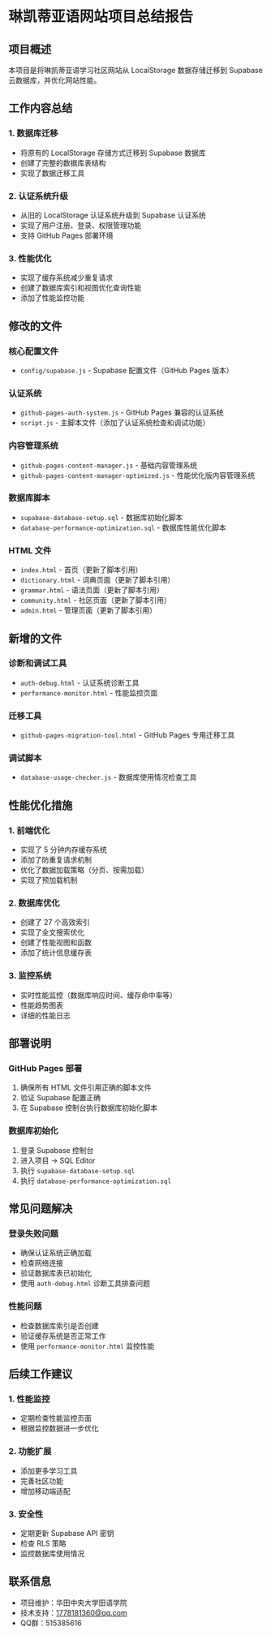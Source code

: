 # 琳凯蒂亚语网站项目总结报告

## 项目概述
本项目是将琳凯蒂亚语学习社区网站从 LocalStorage 数据存储迁移到 Supabase 云数据库，并优化网站性能。

## 工作内容总结

### 1. 数据库迁移
- 将原有的 LocalStorage 存储方式迁移到 Supabase 数据库
- 创建了完整的数据库表结构
- 实现了数据迁移工具

### 2. 认证系统升级
- 从旧的 LocalStorage 认证系统升级到 Supabase 认证系统
- 实现了用户注册、登录、权限管理功能
- 支持 GitHub Pages 部署环境

### 3. 性能优化
- 实现了缓存系统减少重复请求
- 创建了数据库索引和视图优化查询性能
- 添加了性能监控功能

## 修改的文件

### 核心配置文件
- `config/supabase.js` - Supabase 配置文件（GitHub Pages 版本）

### 认证系统
- `github-pages-auth-system.js` - GitHub Pages 兼容的认证系统
- `script.js` - 主脚本文件（添加了认证系统检查和调试功能）

### 内容管理系统
- `github-pages-content-manager.js` - 基础内容管理系统
- `github-pages-content-manager-optimized.js` - 性能优化版内容管理系统

### 数据库脚本
- `supabase-database-setup.sql` - 数据库初始化脚本
- `database-performance-optimization.sql` - 数据库性能优化脚本

### HTML 文件
- `index.html` - 首页（更新了脚本引用）
- `dictionary.html` - 词典页面（更新了脚本引用）
- `grammar.html` - 语法页面（更新了脚本引用）
- `community.html` - 社区页面（更新了脚本引用）
- `admin.html` - 管理页面（更新了脚本引用）

## 新增的文件

### 诊断和调试工具
- `auth-debug.html` - 认证系统诊断工具
- `performance-monitor.html` - 性能监控页面

### 迁移工具
- `github-pages-migration-tool.html` - GitHub Pages 专用迁移工具

### 调试脚本
- `database-usage-checker.js` - 数据库使用情况检查工具

## 性能优化措施

### 1. 前端优化
- 实现了 5 分钟内存缓存系统
- 添加了防重复请求机制
- 优化了数据加载策略（分页、按需加载）
- 实现了预加载机制

### 2. 数据库优化
- 创建了 27 个高效索引
- 实现了全文搜索优化
- 创建了性能视图和函数
- 添加了统计信息缓存表

### 3. 监控系统
- 实时性能监控（数据库响应时间、缓存命中率等）
- 性能趋势图表
- 详细的性能日志

## 部署说明

### GitHub Pages 部署
1. 确保所有 HTML 文件引用正确的脚本文件
2. 验证 Supabase 配置正确
3. 在 Supabase 控制台执行数据库初始化脚本

### 数据库初始化
1. 登录 Supabase 控制台
2. 进入项目 → SQL Editor
3. 执行 `supabase-database-setup.sql`
4. 执行 `database-performance-optimization.sql`

## 常见问题解决

### 登录失败问题
- 确保认证系统正确加载
- 检查网络连接
- 验证数据库表已初始化
- 使用 `auth-debug.html` 诊断工具排查问题

### 性能问题
- 检查数据库索引是否创建
- 验证缓存系统是否正常工作
- 使用 `performance-monitor.html` 监控性能

## 后续工作建议

### 1. 性能监控
- 定期检查性能监控页面
- 根据监控数据进一步优化

### 2. 功能扩展
- 添加更多学习工具
- 完善社区功能
- 增加移动端适配

### 3. 安全性
- 定期更新 Supabase API 密钥
- 检查 RLS 策略
- 监控数据库使用情况

## 联系信息
- 项目维护：华田中央大学田语学院
- 技术支持：1778181360@qq.com
- QQ群：515385616